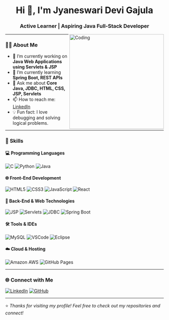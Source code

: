<h1 align="center">Hi 👋, I'm Jyaneswari Devi Gajula</h1>
<h3 align="center">Active Learner | Aspiring Java Full-Stack Developer</h3>

<img align="right" alt="Coding" width="300" src="https://media.giphy.com/media/v1.Y2lkPTc5MGI3NjExY3g5ZTdia2Z1ZDE0c2V5emU5eWphcTQ5OWR5eWp1ejJ1dW4zcm01MyZlcD12MV9naWZzX3NlYXJjaCZjdD1n/L1R1tvI9svkIWwpVYr/giphy.gif">

---

### 👩‍💻 About Me

- 🔭 I’m currently working on **Java Web Applications using Servlets & JSP**
- 🌱 I’m currently learning **Spring Boot, REST APIs**
- 💬 Ask me about **Core Java, JDBC, HTML, CSS, JSP, Servlets**
- 📫 How to reach me: [LinkedIn](https://www.linkedin.com/in/jyaneswari-devi-gajula-025672214/)
- 💡 Fun fact: I love debugging and solving logical problems.

---

### 🚀 Skills

#### 💻 Programming Languages
![C](https://img.shields.io/badge/C-%2300599C.svg?style=flat&logo=c&logoColor=white)
![Python](https://img.shields.io/badge/Python-%233776AB.svg?style=flat&logo=python&logoColor=white)
![Java](https://img.shields.io/badge/Java-%23ED8B00.svg?style=flat&logo=java&logoColor=white)

#### 🌐 Front-End Development
![HTML5](https://img.shields.io/badge/HTML5-%23E34F26.svg?style=flat&logo=html5&logoColor=white)
![CSS3](https://img.shields.io/badge/CSS3-%231572B6.svg?style=flat&logo=css3&logoColor=white)
![JavaScript](https://img.shields.io/badge/JavaScript-%23F7DF1E.svg?style=flat&logo=javascript&logoColor=black)
![React](https://img.shields.io/badge/React-%2320232a.svg?style=flat&logo=react&logoColor=%2361DAFB)

#### 🔧 Back-End & Web Technologies
![JSP](https://img.shields.io/badge/JSP-blue.svg?style=flat)
![Servlets](https://img.shields.io/badge/Servlets-gray.svg?style=flat)
![JDBC](https://img.shields.io/badge/JDBC-lightgrey.svg?style=flat)
![Spring Boot](https://img.shields.io/badge/Spring%20Boot-6DB33F.svg?style=flat&logo=spring-boot&logoColor=white)

#### 🛠️ Tools & IDEs
![MySQL](https://img.shields.io/badge/MySQL-%2300f.svg?style=flat&logo=mysql&logoColor=white)
![VSCode](https://img.shields.io/badge/VS%20Code-007ACC?style=flat&logo=visual-studio-code&logoColor=white)
![Eclipse](https://img.shields.io/badge/Eclipse-2C2255?style=flat&logo=eclipse&logoColor=white)

#### ☁️ Cloud & Hosting
![Amazon AWS](https://img.shields.io/badge/Amazon%20AWS-FF9900?style=flat&logo=amazon-aws&logoColor=white)
![GitHub Pages](https://img.shields.io/badge/GitHub%20Pages-121013?style=flat&logo=github&logoColor=white)

---

### 🌐 Connect with Me

[![LinkedIn](https://img.shields.io/badge/LinkedIn-blue?style=flat&logo=linkedin&logoColor=white)](https://www.linkedin.com/in/jyaneswari-devi-gajula-025672214/)
[![GitHub](https://img.shields.io/badge/GitHub-100000?style=flat&logo=github&logoColor=white)](https://github.com/JYANESWARI)

---

⭐ *Thanks for visiting my profile! Feel free to check out my repositories and connect!*
